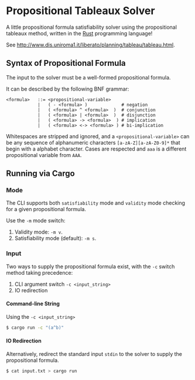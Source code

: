 # Propositional Tableaux Solver

A little propositional formula satisfiability solver using the propositional 
tableaux method, written in the [Rust](https://github.com/rust-lang/rust)
programming language!

See http://www.dis.uniroma1.it/liberato/planning/tableau/tableau.html.

## Syntax of Propositional Formula

The input to the solver must be a well-formed propositional formula.

It can be described by the following BNF grammar:

```enbf
<formula>   ::= <propositional-variable>
            |   ( - <formula> )             # negation
            |   ( <formula> ^ <formula>  )  # conjunction
            |   ( <formula> | <formula>  )  # disjunction
            |   ( <formula> -> <formula>  ) # implication
            |   ( <formula> <-> <formula> ) # bi-implication
```

Whitespaces are stripped and ignored, and a `<propositional-variable>` can be
any sequence of alphanumeric characters `[a-zA-Z][a-zA-Z0-9]*` that begin with
a alphabet character. Cases are respected and `aaa` is a different
propositional variable from `AAA`.

## Running via Cargo

### Mode

The CLI supports both `satisfiability` mode and `validity` mode checking for a
given propositional formula.

Use the `-m` mode switch:

1. Validity mode: `-m v`.
2. Satisfiability mode (default): `-m s`.

### Input

Two ways to supply the propositional formula exist, with the `-c` switch method
taking precedence:

1. CLI argument switch `-c <input_string>`
2. IO redirection

#### Command-line String

Using the `-c <input_string>`

```bash
$ cargo run -c "(a^b)"
```

#### IO Redirection

Alternatively, redirect the standard input `stdin` to the solver to supply the
propositional formula.

```bash
$ cat input.txt > cargo run
```

